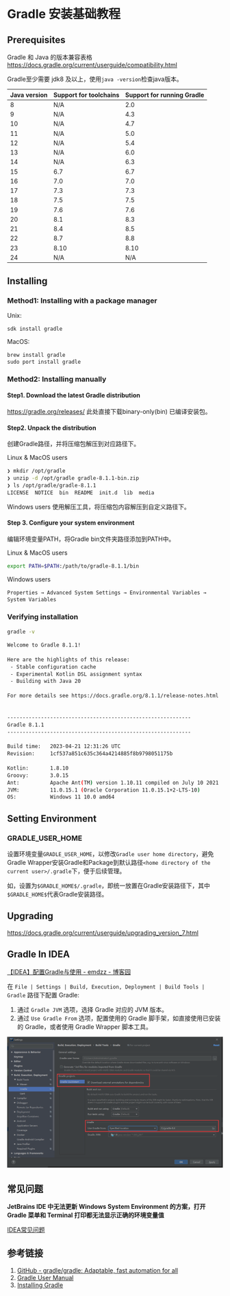 # Gradle 安装基础教程

## Prerequisites

Gradle 和 Java 的版本兼容表格
https://docs.gradle.org/current/userguide/compatibility.html

Gradle至少需要 jdk8 及以上，使用`java -version`检查java版本。

| Java version | Support for toolchains | Support for running Gradle |
|--------------|------------------------|----------------------------|
| 8            | N/A                    | 2.0                        |
| 9            | N/A                    | 4.3                        |
| 10           | N/A                    | 4.7                        |
| 11           | N/A                    | 5.0                        |
| 12           | N/A                    | 5.4                        |
| 13           | N/A                    | 6.0                        |
| 14           | N/A                    | 6.3                        |
| 15           | 6.7                    | 6.7                        |
| 16           | 7.0                    | 7.0                        |
| 17           | 7.3                    | 7.3                        |
| 18           | 7.5                    | 7.5                        |
| 19           | 7.6                    | 7.6                        |
| 20           | 8.1                    | 8.3                        |
| 21           | 8.4                    | 8.5                        |
| 22           | 8.7                    | 8.8                        |
| 23           | 8.10                   | 8.10                       |
| 24           | N/A                    | N/A                        |

## Installing

### Method1: Installing with a package manager

Unix:
```
sdk install gradle
```

MacOS:
```
brew install gradle
sudo port install gradle
```

### Method2: Installing manually

#### Step1. Download the latest Gradle distribution

https://gradle.org/releases/
此处直接下载binary-only(bin) 已编译安装包。

#### Step2. Unpack the distribution

创建Gradle路径，并将压缩包解压到对应路径下。

Linux & MacOS users
```bash
❯ mkdir /opt/gradle
❯ unzip -d /opt/gradle gradle-8.1.1-bin.zip
❯ ls /opt/gradle/gradle-8.1.1
LICENSE  NOTICE  bin  README  init.d  lib  media
```

Windows users
使用解压工具，将压缩包内容解压到自定义路径下。

#### Step 3. Configure your system environment

编辑环境变量PATH，将Gradle bin文件夹路径添加到PATH中。

Linux & MacOS users
```bash
export PATH=$PATH:/path/to/gradle-8.1.1/bin
```

Windows users
```
Properties → Advanced System Settings → Environmental Variables → System Variables
```

### Verifying installation

```bash
gradle -v
```

```bash
Welcome to Gradle 8.1.1!

Here are the highlights of this release:
 - Stable configuration cache
 - Experimental Kotlin DSL assignment syntax
 - Building with Java 20

For more details see https://docs.gradle.org/8.1.1/release-notes.html


------------------------------------------------------------
Gradle 8.1.1
------------------------------------------------------------

Build time:   2023-04-21 12:31:26 UTC
Revision:     1cf537a851c635c364a4214885f8b9798051175b

Kotlin:       1.8.10
Groovy:       3.0.15
Ant:          Apache Ant(TM) version 1.10.11 compiled on July 10 2021
JVM:          11.0.15.1 (Oracle Corporation 11.0.15.1+2-LTS-10)
OS:           Windows 11 10.0 amd64
```

## Setting Environment

### GRADLE_USER_HOME

设置环境变量`GRADLE_USER_HOME`，以修改`Gradle user home directory`，避免Gradle Wrapper安装Gradle和Package到默认路径`<home directory of the current user>/.gradle`下，便于后续管理。

如，设置为`$GRADLE_HOME$/.gradle`，即统一放置在Gradle安装路径下，其中`$GRADLE_HOME$`代表Gradle安装路径。

## Upgrading

https://docs.gradle.org/current/userguide/upgrading_version_7.html

## Gradle In IDEA

[【IDEA】配置Gradle与使用 - emdzz - 博客园](https://www.cnblogs.com/mindzone/p/12880854.html)

在 `File | Settings | Build, Execution, Deployment | Build Tools | Gradle` 路径下配置 Gradle:
1. 通过 `Gradle JVM` 选项，选择 Gradle 对应的 JVM 版本。
2. 通过 `Use Gradle From` 选项，配置使用的 Gradle 脚手架，如直接使用已安装的 Gradle，或者使用 Gradle Wrapper 脚本工具。

![](resources/images/Pasted%20image%2020240910233124.png)

## 常见问题

**JetBrains IDE 中无法更新 Windows System Environment 的方案，打开 Gradle 菜单和 Terminal 打印都无法显示正确的环境变量值**

[IDEA常见问题](work/tools/IT/JetBrains/IDEA/IDEA常见问题.md)

## 参考链接

1. [GitHub - gradle/gradle: Adaptable, fast automation for all](https://github.com/gradle/gradle)
2. [Gradle User Manual](https://docs.gradle.org/current/userguide/userguide.html)
3. [Installing Gradle](https://docs.gradle.org/current/userguide/installation.html)